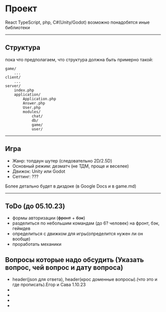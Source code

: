# Проект

React TypeScript, php, C#(Unity/Godot)
возможно понадобятся иные библиотеки

---

## Структура

пока что предполагаем, что структура должна быть примерно такой:

```
game/
    ...
client/
    ...
server/
    index.php
    application/
        Application.php
        Answer.php
        User.php
        modules/
            chat/
            db/
            game/
            user/
```

---

## Игра

* Жанр: топдаун шутер (следовательно 2D/2.5D)
* Основный режим: дезматч (не ТДМ, проще и веселее)
* Движок: Unity или Godot
* Сеттинг: ???

Более детально будет в диздоке (в Google Docs и в game.md)

---

## ToDo (до 05.10.23)

* формы авторизации (~~фронт~~ + ~~бэк~~)
* разделиться по небольшим командам (до 6? человек) на фронт, бэк, геймдев
* определиться с движком для игры(определится нужен ли он вообще)
* проработать механики

## Вопросы которые надо обсудить (Указать вопрос, чей вопрос и дату вопроса)
* header(json для ответа), header(крос доменные вопросы).(что это и где прописать).Егор и Сава 1.10.23
*
*
*
*